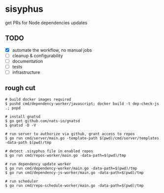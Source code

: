 # sisyphus

get PRs for Node dependencies updates

## TODO

- [x] automate the workflow, no manual jobs
- [ ] cleanup & configurability
- [ ] documentation
- [ ] tests
- [ ] infrastructure

## rough cut

```
# build docker images required
$ pushd cmd/dependency-worker/javascript; docker build -t dep-check-js .; popd

# install gnatsd
$ go get github.com/nats-io/gnatsd
$ gnatsd -D -V

# run server to authorize via github, grant access to repos
$ go run cmd/server/main.go -template-path $(pwd)/cmd/server/templates -data-path $(pwd)/tmp

# detect .sisyphus file in enabled repos
$ go run cmd/repos-worker/main.go -data-path=$(pwd)/tmp

# run dependency update worker
$ go run cmd/dependency-worker/main.go -data-path=$(pwd)/tmp
$ go run cmd/dependency-js-worker/main.go -data-path=$(pwd)/tmp

# run scheduler 
$ go run cmd/repo-schedule-worker/main.go -data-path=$(pwd)/tmp
```
